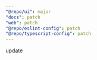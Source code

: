 ```yaml
---
"@repo/ui": major
"docs": patch
"web": patch
"@repo/eslint-config": patch
"@repo/typescript-config": patch
---
```


update
